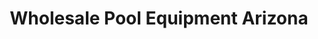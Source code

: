 ---
title: "Wholesale Pool Equipment Arizona"
url: /mesa/wholesale-pool-equipment-arizona/
shop: swimming pool
---